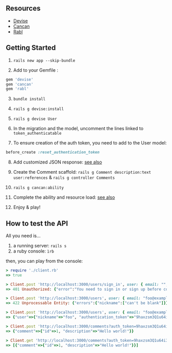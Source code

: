 ## Resources

* [Devise](http://github.com/plataformatec/devise)
* [Cancan](http://github.com/ryanb/cancan)
* [Rabl](http://github.com/nesquena/rabl/)


## Getting Started

1. `rails new app --skip-bundle`

2. Add to your Gemfile :

  ```ruby
  gem 'devise'
  gem 'cancan'
  gem 'rabl'
  ```

3. `bundle install`

4. `rails g devise:install`


5. `rails g devise User`

6. In the migration and the model, uncomment the lines linked to `token_authenticatable`

7. To ensure creation of the auth token, you need to add to the User model:

  ```ruby
  before_create :reset_authentication_token
  ```

8. Add customized JSON response: [see also](https://github.com/blakink/demo-devise-and-cancan/commit/6a3b27bd529d874bec2048f059affd84e055513e)

9. Create the Comment scaffold: `rails g Comment description:text user:references` & `rails g controller Comments`

10. `rails g cancan:ability`

11. Complete the ability and resource load: [see also](https://github.com/blakink/demo-devise-and-cancan/commit/7efac97b4861e284f1f96c6b711e1cd946cfaa36)

12. Enjoy & play!


## How to test the API

All you need is...

1. a running server: `rails s`
2. a ruby console: `ìrb`

then, you can play from the console:

  ```ruby
  > require './client.rb'
  => true

  > Client.post 'http://localhost:3000/users/sign_in', user: { email: "", password: "" }
  => 401 Unauthorized: {"error":"You need to sign in or sign up before continuing."}

  > Client.post 'http://localhost:3000/users', user: { email: "foo@example.com", password: "rubybdx" }
  => 422 Unprocessable Entity: {"errors":{"nickname":["can't be blank"]}}

  > Client.post 'http://localhost:3000/users', user: { email: "foo@example.com", password: "rubybdx", nickname: 'foo' }
  => {"user"=>{"nickname"=>"foo", "authentication_token"=>"9haxzsm3Q1u64i3qGppi"}}

  > Client.post 'http://localhost:3000/comments?auth_token=9haxzsm3Q1u64i3qGppi', comment: { description: "Hello world!" }
  => {"comment"=>{"id"=>1, "description"=>"Hello world!"}}

  > Client.get 'http://localhost:3000/comments?auth_token=9haxzsm3Q1u64i3qGppi'
  => [{"comment"=>{"id"=>1, "description"=>"Hello world!"}}]

  ```